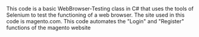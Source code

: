 This code is a basic WebBrowser-Testing class in C# that uses the tools of Selenium to test the functioning of a web browser. 
The site used in this code is magento.com.
This code automates the "Login" and "Register" functions of the magento website
